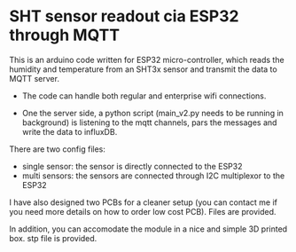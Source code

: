 # SHT sensor readout cia ESP32 through MQTT

This is an arduino code written for ESP32 micro-controller, which reads the humidity and temperature from an SHT3x sensor and transmit the data to MQTT server.

- The code can handle both regular and enterprise wifi connections.

- One the server side, a python script (main_v2.py needs to be running in background) is listening to the mqtt channels, pars the messages and write the data to influxDB.

There are two config files:
- single sensor: the sensor is directly connected to the ESP32
- multi sensors: the sensors are connected through I2C multiplexor to the ESP32

I have also designed two PCBs for a cleaner setup (you can contact me if you need more details on how to order low cost PCB). Files are provided.

In addition, you can accomodate the module in a nice and simple 3D printed box. stp file is provided.
